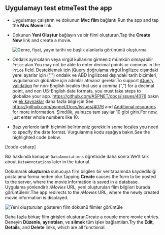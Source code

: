 
## <a name="test-the-app"></a><span data-ttu-id="37627-101">Uygulamayı test etme</span><span class="sxs-lookup"><span data-stu-id="37627-101">Test the app</span></span>

* <span data-ttu-id="37627-102">Uygulamayı çalıştırın ve dokunun **Mvc film** bağlantı.</span><span class="sxs-lookup"><span data-stu-id="37627-102">Run the app and tap the **Mvc Movie** link.</span></span>
* <span data-ttu-id="37627-103">Dokunun **Yeni Oluştur** bağlayın ve bir filmi oluşturun.</span><span class="sxs-lookup"><span data-stu-id="37627-103">Tap the **Create New** link and create a movie.</span></span>

  ![Genre, fiyat, yayın tarihi ve başlık alanlarla görünümü oluşturma](../../tutorials/first-mvc-app/adding-model/_static/movies.png)

* <span data-ttu-id="37627-105">Ondalık ayırıcıların veya virgül kullanımı girmeniz mümkün olmayabilir `Price` alan.</span><span class="sxs-lookup"><span data-stu-id="37627-105">You may not be able to enter decimal points or commas in the `Price` field.</span></span> <span data-ttu-id="37627-106">Desteklemek için [jQuery doğrulama](https://jqueryvalidation.org/) virgül İngilizce dışındaki yerel ayarlar için (",") ondalık ve ABD İngilizcesi dışındaki tarih biçimleri, uygulamanızı globalize için adımlar atmanız gerekir.</span><span class="sxs-lookup"><span data-stu-id="37627-106">To support [jQuery validation](https://jqueryvalidation.org/) for non-English locales that use a comma (",") for a decimal point, and non US-English date formats, you must take steps to globalize your app.</span></span> <span data-ttu-id="37627-107">https://github.com/ASPNET/docs/issues/4076 bakın ve [ek kaynaklar](#additional-resources) daha fazla bilgi için.</span><span class="sxs-lookup"><span data-stu-id="37627-107">See https://github.com/aspnet/Docs/issues/4076 and [Additional resources](#additional-resources) for more information.</span></span> <span data-ttu-id="37627-108">Şimdilik, yalnızca tam sayılar 10 gibi girin.</span><span class="sxs-lookup"><span data-stu-id="37627-108">For now, just enter whole numbers like 10.</span></span>

<a name="displayformatdatelocal"></a>

* <span data-ttu-id="37627-109">Bazı yerlerde tarih biçimini belirtmeniz gerekir.</span><span class="sxs-lookup"><span data-stu-id="37627-109">In some locales you need to specify the date format.</span></span> <span data-ttu-id="37627-110">Vurgulanmış kodu aşağıya bakın.</span><span class="sxs-lookup"><span data-stu-id="37627-110">See the highlighted code below.</span></span>

[!code-csharp[](../../tutorials/first-mvc-app/start-mvc/sample/MvcMovie/Models/MovieDateFormat.cs?name=snippet_1&highlight=2,10)]

<span data-ttu-id="37627-111">Biz hakkında konuşun `DataAnnotations` öğreticide daha sonra.</span><span class="sxs-lookup"><span data-stu-id="37627-111">We'll talk about `DataAnnotations` later in the tutorial.</span></span>

<span data-ttu-id="37627-112">Dokunarak **oluşturma** sunucuya film bilgileri bir veritabanında kaydedildiği postalama forma neden olur.</span><span class="sxs-lookup"><span data-stu-id="37627-112">Tapping **Create** causes the form to be posted to the server, where the movie information is saved in a database.</span></span> <span data-ttu-id="37627-113">Uygulama yönlendirir */Movies* URL, yeni oluşturulan film bilgileri burada görüntülenir.</span><span class="sxs-lookup"><span data-stu-id="37627-113">The app redirects to the */Movies* URL, where the newly created movie information is displayed.</span></span>

![Yeni oluşturulan gösteren film dökümü filmler görüntüle](../../tutorials/first-mvc-app/adding-model/_static/h.png)

<span data-ttu-id="37627-115">Daha fazla birkaç film girişleri oluşturur.</span><span class="sxs-lookup"><span data-stu-id="37627-115">Create a couple more movie entries.</span></span> <span data-ttu-id="37627-116">Deneyin **Düzenle**, **ayrıntıları**, ve **silmek** tüm işlev bağlantıları.</span><span class="sxs-lookup"><span data-stu-id="37627-116">Try the **Edit**, **Details**, and **Delete** links, which are all functional.</span></span>
